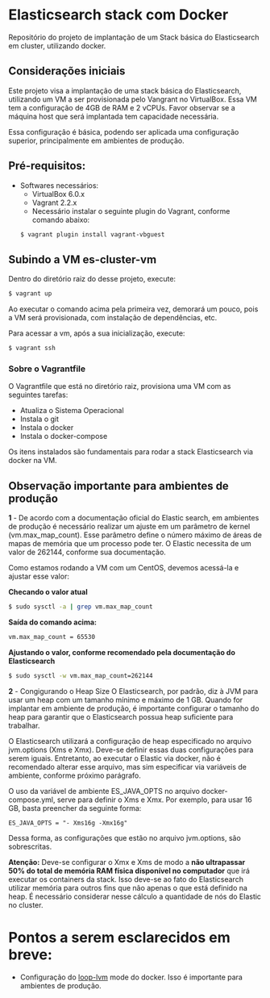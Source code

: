 # Elasticsearch stack com Docker
Repositório do projeto de implantação de um Stack básica do Elasticsearch em cluster, utilizando docker.

## Considerações iniciais
Este projeto visa a implantação de uma stack básica do Elasticsearch, utilizando um VM a ser provisionada pelo Vangrant no VirtualBox.
Essa VM tem a configuração de 4GB de RAM e 2 vCPUs. Favor observar se a máquina host que será implantada tem capacidade necessária.

Essa configuração é básica, podendo ser aplicada uma configuração superior, principalmente em ambientes de produção.

## Pré-requisitos:
+ Softwares necessários:
    + VirtualBox 6.0.x
    + Vagrant 2.2.x
    + Necessário instalar o seguinte plugin do Vagrant, conforme comando abaixo:
    ```bash
    $ vagrant plugin install vagrant-vbguest
    ```

## Subindo a VM es-cluster-vm
Dentro do diretório raiz do desse projeto, execute:
```bash
$ vagrant up
```
Ao executar o comando acima pela primeira vez, demorará um pouco, pois a VM será provisionada, com instalação de dependências, etc.

Para acessar a vm, após a sua inicialização, execute:
```bash
$ vagrant ssh
```
### Sobre o Vagrantfile
O Vagrantfile que está no diretório raiz, provisiona uma VM com as seguintes tarefas:
* Atualiza o Sistema Operacional
* Instala o git
* Instala o docker
* Instala o docker-compose

Os itens instalados são fundamentais para rodar a stack Elasticsearch via docker na VM.

## Observação importante para ambientes de produção
**1** - De acordo com a documentação oficial do Elastic search, em ambientes de produção é necessário realizar um ajuste em um parâmetro de kernel (vm.max_map_count). Esse parâmetro define o número máximo de áreas de mapas de memória que um processo pode ter. O Elastic necessita de um valor de 262144, conforme sua documentação.

Como estamos rodando a VM com um CentOS, devemos acessá-la e ajustar esse valor:

**Checando o valor atual**
```bash
$ sudo sysctl -a | grep vm.max_map_count
```
**Saída do comando acima:**
```bash
vm.max_map_count = 65530
```
**Ajustando o valor, conforme recomendado pela documentação do Elasticsearch**
```bash
$ sudo sysctl -w vm.max_map_count=262144
```
**2** - Congigurando o Heap Size
O Elasticsearch, por padrão, diz à JVM para usar um heap com um tamanho mínimo e máximo de 1 GB. Quando for implantar em ambiente de produção, é importante configurar o tamanho do heap para garantir que o Elasticsearch possua heap suficiente para trabalhar.

O Elasticsearch utilizará a configuração de heap especificado no arquivo jvm.options (Xms e Xmx). Deve-se definir essas duas configurações para serem iguais. Entretanto, ao executar o Elastic via docker, não é recomendado alterar esse arquivo, mas sim especificar via variáveis de ambiente, conforme próximo parágrafo.

O uso da variável de ambiente ES_JAVA_OPTS no arquivo docker-compose.yml, serve para definir o Xms e Xmx. Por exemplo, para usar 16 GB, basta preencher da seguinte forma:
```shell
ES_JAVA_OPTS = "- Xms16g -Xmx16g"
```
Dessa forma, as configurações que estão no arquivo jvm.options, são sobrescritas.

**Atenção:** Deve-se configurar o Xmx e Xms de modo a **não ultrapassar 50% do total de memória RAM física disponível no computador** que irá executar os containers da stack. Isso deve-se ao fato do Elasticsearch utilizar memória para outros fins que não apenas o que está definido na heap. É necessário considerar nesse cálculo a quantidade de nós do Elastic no cluster.

# Pontos a serem esclarecidos em breve:
- Configuração do [loop-lvm](https://docs.docker.com/engine/userguide/storagedriver/device-mapper-driver/#configure-docker-with-devicemapper) mode do docker. Isso é importante para ambientes de produção.
